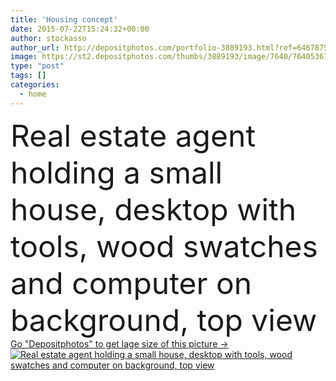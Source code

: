```yaml
---
title: 'Housing concept'
date: 2015-07-22T15:24:32+00:00
author: stockasso
author_url: http://depositphotos.com/portfolio-3889193.html?ref=64678756
image: https://st2.depositphotos.com/thumbs/3889193/image/7640/76405367/api_thumb_450.jpg?forcejpeg=true
type: "post"
tags: []
categories: 
  - home
---
```

<div aling="center">
            <font size="60"> Real estate agent holding a small house, desktop with tools, wood swatches and computer on background, top view</font>   
</div>
<div>
    <a href='https://depositphotos.com/76405367/stock-photo-housing-concept.html?ref=64678756' target=_blank > Go "Depositphotos" to get lage size of this picture ->
        <img href='https://depositphotos.com/76405367/stock-photo-housing-concept.html?ref=64678756' src='https://st2.depositphotos.com/3889193/7640/i/950/depositphotos_76405367-stock-photo-housing-concept.jpg?forcejpeg=true' alt='Real estate agent holding a small house, desktop with tools, wood swatches and computer on background, top view' >
    </a>
</div>
